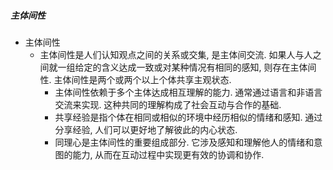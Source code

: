 ##### 主体间性
- 主体间性
	- 主体间性是人们认知观点之间的关系或交集, 是主体间交流. 如果人与人之间就一组给定的含义达成一致或对某种情况有相同的感知, 则存在主体间性. 主体间性是两个或两个以上个体共享主观状态.
		- 主体间性依赖于多个主体达成相互理解的能力. 通常通过语言和非语言交流来实现. 这种共同的理解构成了社会互动与合作的基础.
		- 共享经验是指个体在相同或相似的环境中经历相似的情绪和感知. 通过分享经验, 人们可以更好地了解彼此的内心状态. 
		- 同理心是主体间性的重要组成部分. 它涉及感知和理解他人的情绪和意图的能力, 从而在互动过程中实现更有效的协调和协作. 

